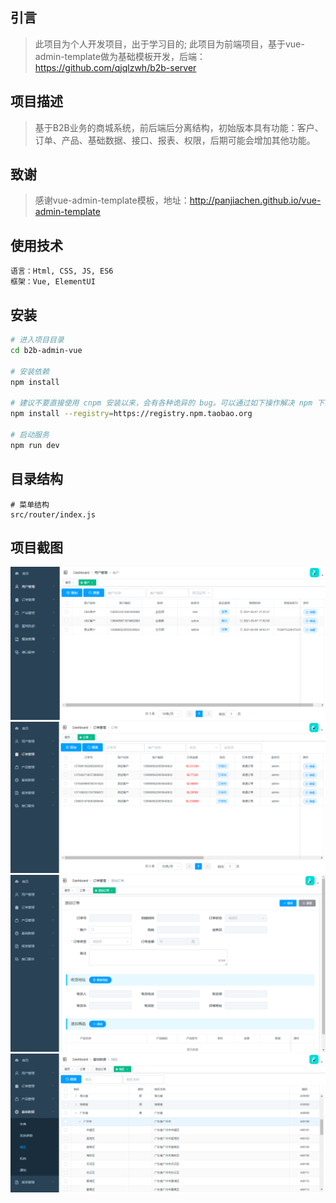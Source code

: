 ## 引言
> 此项目为个人开发项目，出于学习目的; 此项目为前端项目，基于vue-admin-template做为基础模板开发，后端：https://github.com/qjqlzwh/b2b-server

## 项目描述
> 基于B2B业务的商城系统，前后端后分离结构，初始版本具有功能：客户、订单、产品、基础数据、接口、报表、权限，后期可能会增加其他功能。


## 致谢
> 感谢vue-admin-template模板，地址：http://panjiachen.github.io/vue-admin-template

## 使用技术
```text
语言：Html, CSS, JS, ES6
框架：Vue, ElementUI
```

## 安装
```bash
# 进入项目目录
cd b2b-admin-vue

# 安装依赖
npm install

# 建议不要直接使用 cnpm 安装以来，会有各种诡异的 bug。可以通过如下操作解决 npm 下载速度慢的问题
npm install --registry=https://registry.npm.taobao.org

# 启动服务
npm run dev
```

## 目录结构
```text
# 菜单结构
src/router/index.js

```

## 项目截图
![img_1.png](doc/img/img_1.png)
![img_2.png](doc/img/img_2.png)
![img_3.png](doc/img/img_3.png)
![img_4.png](doc/img/img_4.png)